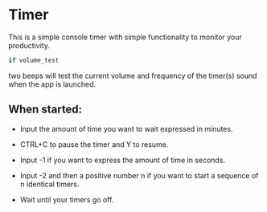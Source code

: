# Timer

This is a simple console timer with simple functionality to monitor your productivity.

```python
if volume_test
```
two beeps will test the current volume and frequency of the timer(s) sound when the app is launched.

## When started:

- Input the amount of time you want to wait expressed in minutes.

- CTRL+C to pause the timer and Y to resume.

- Input -1 if you want to express the amount of time in seconds.

- Input -2 and then a positive number n if you want to start a sequence of n identical timers.

- Wait until your timers go off.
